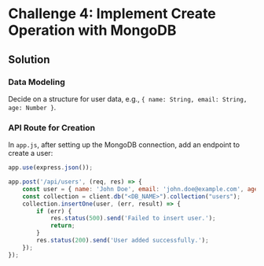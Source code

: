# Challenge 4: Implement Create Operation with MongoDB

## Solution

### Data Modeling

Decide on a structure for user data, e.g., `{ name: String, email: String, age: Number }`.

### API Route for Creation

In `app.js`, after setting up the MongoDB connection, add an endpoint to create a user:

```javascript
app.use(express.json());

app.post('/api/users', (req, res) => {
    const user = { name: 'John Doe', email: 'john.doe@example.com', age: 25 };
    const collection = client.db("<DB_NAME>").collection("users");
    collection.insertOne(user, (err, result) => {
        if (err) {
            res.status(500).send('Failed to insert user.');
            return;
        }
        res.status(200).send('User added successfully.');
    });
});
```
